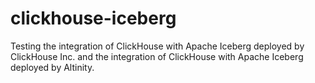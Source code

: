 # clickhouse-iceberg
Testing the integration of ClickHouse with Apache Iceberg deployed by ClickHouse Inc. and the integration of ClickHouse with Apache Iceberg deployed by Altinity.
